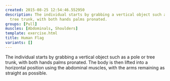 ```yaml
---
created: 2015-08-25 12:54:46.552950
description: The individual starts by grabbing a vertical object such as a pole or
  tree trunk, with both hands palms pronated.
groups: [Pull]
muscles: [Abdominals, Shoulders]
template: exercise.html
title: Human Flag
variants: []
---
```

The individual starts by grabbing a vertical object such as a pole or tree trunk, with both hands palms pronated. The body is then lifted into a horizontal position using the abdominal muscles, with the arms remaining as straight as possible.